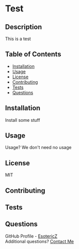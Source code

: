 # Test

## Description 
This is a test

## Table of Contents
- [Installation](#Installation)
- [Usage](#Usage)
- [License](#License)
- [Contributing](#Contributing)
- [Tests](#Tests)
- [Questions](#Questions)

## Installation
Install some stuff
      
## Usage
Usage? We don't need no usage
      
## License
MIT
      
## Contributing 
      
## Tests
      
## Questions
GitHub Profile - [EsotericZ](https://www.github.com/EsotericZ)  
Additional questions? [Contact Me](mailto:cjsand03@gmail.com)
      